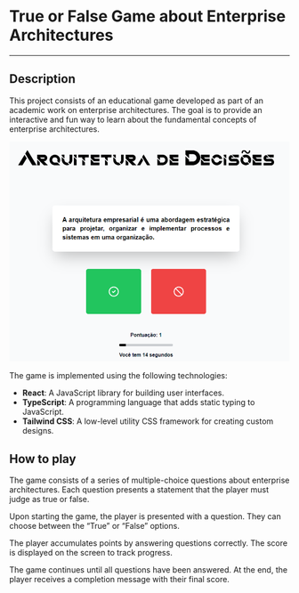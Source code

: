# True or False Game about Enterprise Architectures

---

## Description

This project consists of an educational game developed as part of an academic work on enterprise architectures. The goal is to provide an interactive and fun way to learn about the fundamental concepts of enterprise architectures.

![Example Image](public/projectImg.png)

The game is implemented using the following technologies:

- **React**: A JavaScript library for building user interfaces.
- **TypeScript**: A programming language that adds static typing to JavaScript.
- **Tailwind CSS**: A low-level utility CSS framework for creating custom designs.

## How to play

The game consists of a series of multiple-choice questions about enterprise architectures. Each question presents a statement that the player must judge as true or false.

Upon starting the game, the player is presented with a question. They can choose between the “True” or “False” options.

The player accumulates points by answering questions correctly. The score is displayed on the screen to track progress.

The game continues until all questions have been answered. At the end, the player receives a completion message with their final score.
